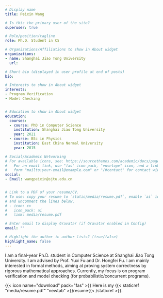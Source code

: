 ```yaml
---
# Display name
title: Peixin Wang

# Is this the primary user of the site?
superuser: true

# Role/position/tagline
role: Ph.D. Student in CS

# Organizations/Affiliations to show in About widget
organizations:
- name: Shanghai Jiao Tong University
  url: 

# Short bio (displayed in user profile at end of posts)
bio: 

# Interests to show in About widget
interests:
- Program Verification
- Model Checking


# Education to show in About widget
education:
  courses:
  - course: PhD in Computer Science
    institution: Shanghai Jiao Tong University
    year: 2021
  - course: BSc in Physics
    institution: East China Normal University
    year: 2015

# Social/Academic Networking
# For available icons, see: https://sourcethemes.com/academic/docs/page-builder/#icons
#   For an email link, use "fas" icon pack, "envelope" icon, and a link in the
#   form "mailto:your-email@example.com" or "/#contact" for contact widget.
social:
- Email: wangpeixin@sjtu.edu.cn


# Link to a PDF of your resume/CV.
# To use: copy your resume to `static/media/resume.pdf`, enable `ai` icons in `params.toml`, 
# and uncomment the lines below.
# - icon: cv
#   icon_pack: ai
#   link: media/resume.pdf

# Enter email to display Gravatar (if Gravatar enabled in Config)
email: ""

# Highlight the author in author lists? (true/false)
highlight_name: false
---
```


I am a final-year Ph.D. student in Computer Science at Shanghai Jiao Tong University. I am advised by Prof. Yuxi Fu and Dr. Hongfei Fu. I am mainly interested in formal methods, aiming at proving system correctness by rigorous mathematical approaches. Currently, my focus is on program verification and model checking (for probabilistic/concurrent programs).


{{< icon name="download" pack="fas" >}} Here is my {{< staticref "media/resume.pdf" "newtab" >}}resume{{< /staticref >}}.



